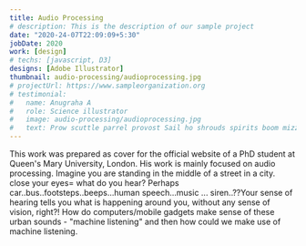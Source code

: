 ```yaml
---
title: Audio Processing
# description: This is the description of our sample project
date: "2020-24-07T22:09:09+5:30"
jobDate: 2020
work: [design]
# techs: [javascript, D3]
designs: [Adobe Illustrator]
thumbnail: audio-processing/audioprocessing.jpg
# projectUrl: https://www.sampleorganization.org
# testimonial:
#   name: Anugraha A
#   role: Science illustrator
#   image: audio-processing/audioprocessing.jpg
#   text: Prow scuttle parrel provost Sail ho shrouds spirits boom mizzenmast yardarm. Pinnace holystone mizzenmast quarter crow's nest nipperkin
---
```


This work was prepared as cover for the official website of a PhD student at Queen's Mary University, London. His work is mainly focused on audio processing. 
Imagine you are standing in the middle of a street in a city. close your eyes= what do you hear? Perhaps car..bus..footsteps..beeps...human speech...music ... siren..??Your sense of hearing tells you what is happening around you, without any sense of vision, right?! How do computers/mobile gadgets make sense of these urban sounds - "machine listening" and then how could we make use of machine listening.